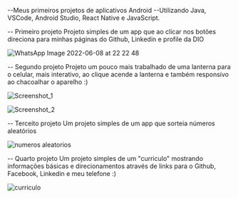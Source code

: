 --Meus primeiros projetos de aplicativos Android
 --Utilizando Java, VSCode, Android Studio, React Native e JavaScript.
 
 -- Primeiro projeto
   Projeto simples de um app que ao clicar nos botões direciona para minhas páginas do Github, Linkedin e profile da DIO
   
   ![WhatsApp Image 2022-06-08 at 22 22 48](https://user-images.githubusercontent.com/104402057/172899306-ce7eb84b-e94c-44fa-9cd8-b9a606672da7.jpeg)


 -- Segundo projeto
   Projeto um pouco mais trabalhado de uma lanterna para o celular, mais interativo, ao clique acende a lanterna e também responsivo ao chacoalhar o aparelho :)

![Screenshot_1](https://user-images.githubusercontent.com/104402057/172899454-90053f91-bfcd-4574-b9e6-f7323519c47f.png)

![Screenshot_2](https://user-images.githubusercontent.com/104402057/172899401-a64c0d81-7fd8-4983-b8bf-e2a7f3b10dc9.png)

  -- Terceito projeto
    Um projeto simples de um app que sorteia números aleatórios
    
![numeros aleatorios](https://user-images.githubusercontent.com/104402057/173170952-708e5fd2-6eb9-41a9-a3b9-869b3e1be2aa.png)

  -- Quarto projeto
    Um projeto simples de um "curriculo" mostrando informações básicas e direcionamentos através de links para o Github, Facebook, Linkedin e meu telefone :)
    
   ![curriculo](https://user-images.githubusercontent.com/104402057/173170957-b85b0549-f261-4fe3-a81e-5371db2a055d.png)

